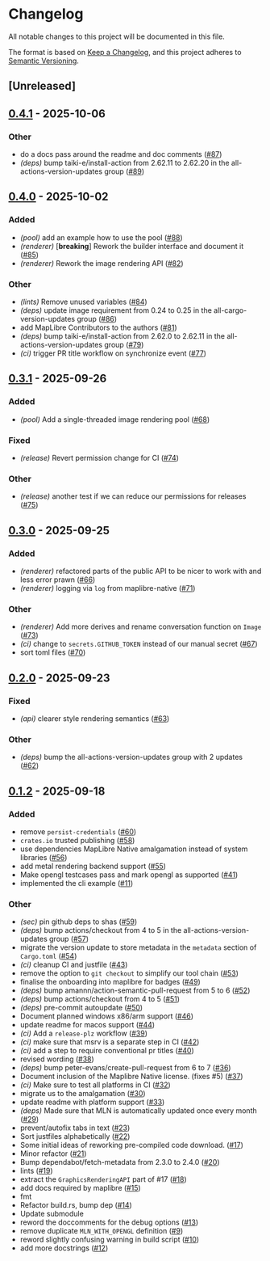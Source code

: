 # Changelog

All notable changes to this project will be documented in this file.

The format is based on [Keep a Changelog](https://keepachangelog.com/en/1.0.0/),
and this project adheres to [Semantic Versioning](https://semver.org/spec/v2.0.0.html).

## [Unreleased]

## [0.4.1](https://github.com/maplibre/maplibre-native-rs/compare/v0.4.0...v0.4.1) - 2025-10-06

### Other

- do a docs pass around the readme and doc comments ([#87](https://github.com/maplibre/maplibre-native-rs/pull/87))
- *(deps)* bump taiki-e/install-action from 2.62.11 to 2.62.20 in the all-actions-version-updates group ([#89](https://github.com/maplibre/maplibre-native-rs/pull/89))

## [0.4.0](https://github.com/maplibre/maplibre-native-rs/compare/v0.3.1...v0.4.0) - 2025-10-02

### Added

- *(pool)* add an example how to use the pool ([#88](https://github.com/maplibre/maplibre-native-rs/pull/88))
- *(renderer)* [**breaking**] Rework the builder interface and document it ([#85](https://github.com/maplibre/maplibre-native-rs/pull/85))
- *(renderer)* Rework the image rendering API ([#82](https://github.com/maplibre/maplibre-native-rs/pull/82))

### Other

- *(lints)* Remove unused variables ([#84](https://github.com/maplibre/maplibre-native-rs/pull/84))
- *(deps)* update image requirement from 0.24 to 0.25 in the all-cargo-version-updates group ([#86](https://github.com/maplibre/maplibre-native-rs/pull/86))
- add MapLibre Contributors to the authors ([#81](https://github.com/maplibre/maplibre-native-rs/pull/81))
- *(deps)* bump taiki-e/install-action from 2.62.0 to 2.62.11 in the all-actions-version-updates group ([#79](https://github.com/maplibre/maplibre-native-rs/pull/79))
- *(ci)* trigger PR title workflow on synchronize event ([#77](https://github.com/maplibre/maplibre-native-rs/pull/77))

## [0.3.1](https://github.com/maplibre/maplibre-native-rs/compare/v0.3.0...v0.3.1) - 2025-09-26

### Added

- *(pool)* Add a single-threaded image rendering pool ([#68](https://github.com/maplibre/maplibre-native-rs/pull/68))

### Fixed

- *(release)* Revert permission change for CI ([#74](https://github.com/maplibre/maplibre-native-rs/pull/74))

### Other

- *(release)* another test if we can reduce our permissions for releases ([#75](https://github.com/maplibre/maplibre-native-rs/pull/75))

## [0.3.0](https://github.com/maplibre/maplibre-native-rs/compare/v0.2.0...v0.3.0) - 2025-09-25

### Added

- *(renderer)* refactored parts of the public API to be nicer to work with and less error prawn ([#66](https://github.com/maplibre/maplibre-native-rs/pull/66))
- *(renderer)* logging via `log` from maplibre-native ([#71](https://github.com/maplibre/maplibre-native-rs/pull/71))

### Other

- *(renderer)* Add more derives and rename conversation function on `Image` ([#73](https://github.com/maplibre/maplibre-native-rs/pull/73))
- *(ci)* change to `secrets.GITHUB_TOKEN` instead of our manual secret ([#67](https://github.com/maplibre/maplibre-native-rs/pull/67))
- sort toml files ([#70](https://github.com/maplibre/maplibre-native-rs/pull/70))

## [0.2.0](https://github.com/maplibre/maplibre-native-rs/compare/v0.1.2...v0.2.0) - 2025-09-23

### Fixed

- *(api)* clearer style rendering semantics ([#63](https://github.com/maplibre/maplibre-native-rs/pull/63))

### Other

- *(deps)* bump the all-actions-version-updates group with 2 updates ([#62](https://github.com/maplibre/maplibre-native-rs/pull/62))

## [0.1.2](https://github.com/maplibre/maplibre-native-rs/compare/v0.1.1...v0.1.2) - 2025-09-18

### Added

- remove `persist-credentials` ([#60](https://github.com/maplibre/maplibre-native-rs/pull/60))
- `crates.io` trusted publishing ([#58](https://github.com/maplibre/maplibre-native-rs/pull/58))
- use dependencies MapLibre Native amalgamation instead of system libraries ([#56](https://github.com/maplibre/maplibre-native-rs/pull/56))
- add metal rendering backend support ([#55](https://github.com/maplibre/maplibre-native-rs/pull/55))
- Make opengl testcases pass and mark opengl as supported ([#41](https://github.com/maplibre/maplibre-native-rs/pull/41))
- implemented the cli example ([#11](https://github.com/maplibre/maplibre-native-rs/pull/11))

### Other

- *(sec)* pin github deps to shas ([#59](https://github.com/maplibre/maplibre-native-rs/pull/59))
- *(deps)* bump actions/checkout from 4 to 5 in the all-actions-version-updates group ([#57](https://github.com/maplibre/maplibre-native-rs/pull/57))
- migrate the version update to store metadata in the `metadata` section of `Cargo.toml` ([#54](https://github.com/maplibre/maplibre-native-rs/pull/54))
- *(ci)* cleanup CI and justfile ([#43](https://github.com/maplibre/maplibre-native-rs/pull/43))
- remove the option to `git checkout` to simplify our tool chain ([#53](https://github.com/maplibre/maplibre-native-rs/pull/53))
- finalise the onboarding into maplibre for badges ([#49](https://github.com/maplibre/maplibre-native-rs/pull/49))
- *(deps)* bump amannn/action-semantic-pull-request from 5 to 6 ([#52](https://github.com/maplibre/maplibre-native-rs/pull/52))
- *(deps)* bump actions/checkout from 4 to 5 ([#51](https://github.com/maplibre/maplibre-native-rs/pull/51))
- *(deps)* pre-commit autoupdate ([#50](https://github.com/maplibre/maplibre-native-rs/pull/50))
- Document planned windows x86/arm support ([#46](https://github.com/maplibre/maplibre-native-rs/pull/46))
- update readme for macos support ([#44](https://github.com/maplibre/maplibre-native-rs/pull/44))
- *(ci)* Add a `release-plz` workflow ([#39](https://github.com/maplibre/maplibre-native-rs/pull/39))
- *(ci)* make sure that msrv is a separate step in CI ([#42](https://github.com/maplibre/maplibre-native-rs/pull/42))
- *(ci)* add a step to require conventional pr titles ([#40](https://github.com/maplibre/maplibre-native-rs/pull/40))
- revised wording ([#38](https://github.com/maplibre/maplibre-native-rs/pull/38))
- *(deps)* bump peter-evans/create-pull-request from 6 to 7 ([#36](https://github.com/maplibre/maplibre-native-rs/pull/36))
- Document inclusion of the Maplibre Native license. (fixes #5) ([#37](https://github.com/maplibre/maplibre-native-rs/pull/37))
- *(ci)* Make sure to test all platforms in CI ([#32](https://github.com/maplibre/maplibre-native-rs/pull/32))
- migrate us to the amalgamation ([#30](https://github.com/maplibre/maplibre-native-rs/pull/30))
- update readme with platform support ([#33](https://github.com/maplibre/maplibre-native-rs/pull/33))
- *(deps)* Made sure that MLN is automatically updated once every month ([#29](https://github.com/maplibre/maplibre-native-rs/pull/29))
- prevent/autofix tabs in text ([#23](https://github.com/maplibre/maplibre-native-rs/pull/23))
- Sort justfiles alphabetically ([#22](https://github.com/maplibre/maplibre-native-rs/pull/22))
- Some initial ideas of reworking pre-compiled code download. ([#17](https://github.com/maplibre/maplibre-native-rs/pull/17))
- Minor refactor ([#21](https://github.com/maplibre/maplibre-native-rs/pull/21))
- Bump dependabot/fetch-metadata from 2.3.0 to 2.4.0 ([#20](https://github.com/maplibre/maplibre-native-rs/pull/20))
- lints ([#19](https://github.com/maplibre/maplibre-native-rs/pull/19))
- extract the `GraphicsRenderingAPI` part of #17 ([#18](https://github.com/maplibre/maplibre-native-rs/pull/18))
- add docs required by maplibre ([#15](https://github.com/maplibre/maplibre-native-rs/pull/15))
- fmt
- Refactor build.rs, bump dep ([#14](https://github.com/maplibre/maplibre-native-rs/pull/14))
- Update submodule
- reword the doccomments for the debug options ([#13](https://github.com/maplibre/maplibre-native-rs/pull/13))
- remove duplicate `MLN_WITH_OPENGL` definition ([#9](https://github.com/maplibre/maplibre-native-rs/pull/9))
- reword slightly confusing warning in build script ([#10](https://github.com/maplibre/maplibre-native-rs/pull/10))
- add more docstrings ([#12](https://github.com/maplibre/maplibre-native-rs/pull/12))
